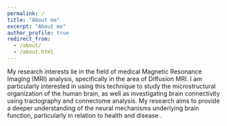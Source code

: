 ```yaml
---
permalink: /
title: "About me"
excerpt: "About me"
author_profile: true
redirect_from: 
  - /about/
  - /about.html
---
```


My research interests lie in the field of medical Magnetic Resonance Imaging (MRI) analysis, specifically in the area of Diffusion MRI.
I am particularly interested in using this technique to study the microstructural organization of the human brain, as well as investigating brain connectivity using tractography and connectome analysis.
My research aims to provide a deeper understanding of the neural mechanisms underlying brain function,
particularly in relation to health and disease .
